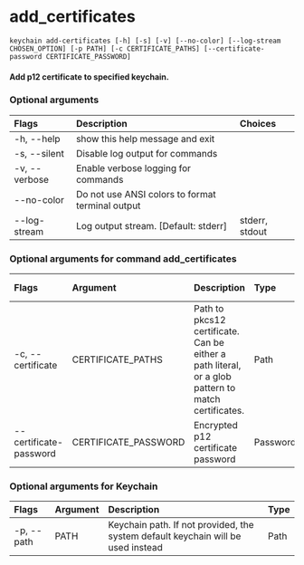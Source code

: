 
add_certificates
================


``keychain add-certificates [-h] [-s] [-v] [--no-color] [--log-stream CHOSEN_OPTION] [-p PATH] [-c CERTIFICATE_PATHS] [--certificate-password CERTIFICATE_PASSWORD] ``
#### Add p12 certificate to specified keychain.

### Optional arguments

|Flags|Description|Choices|
| :--- | :--- | :--- |
|-h, --help|show this help message and exit||
|-s, --silent|Disable log output for commands||
|-v, --verbose|Enable verbose logging for commands||
|--no-color|Do not use ANSI colors to format terminal output||
|--log-stream|Log output stream. [Default: stderr]|stderr, stdout|

### Optional arguments for command add_certificates

|Flags|Argument|Description|Type|Default|Multiple arguments|
| :--- | :--- | :--- | :--- | :--- | :--- |
|-c, --certificate|CERTIFICATE_PATHS|Path to pkcs12 certificate. Can be either a path literal, or a glob pattern to match certificates.|Path|$HOME/Library/MobileDevice/Certificates/*.p12|Yes|
|--certificate-password|CERTIFICATE_PASSWORD|Encrypted p12 certificate password|Password|||

### Optional arguments for Keychain

|Flags|Argument|Description|Type|
| :--- | :--- | :--- | :--- |
|-p, --path|PATH|Keychain path. If not provided, the system default keychain will be used instead|Path|
